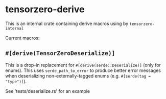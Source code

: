 # tensorzero-derive

This is an internal crate containing derive macros using by `tensorzero-internal`

Current macros:

## `#[derive(TensorZeroDeserialize)]`

This is a drop-in replacement for `#[derive(serde::Deserialize)]` (only for enums). This uses `serde_path_to_error` to produce better error messages when deserializing non-externally-tagged enums (e.g. `#[serde(tag = "type")]`).

See 'tests/deserialize.rs' for an example

